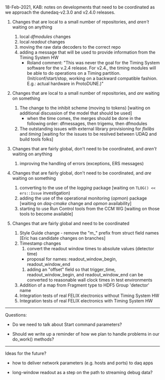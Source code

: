 18-Feb-2021, KAB: notes on developments that need to be coordinated as we approach the dunedaq-v2.3.0 and v2.4.0 releases.


1. Changes that are local to a small number of repositories, and *aren't* waiting on anything

   1. local _dfmodules_ changes
   1. local _readout_ changes
   1. moving the raw data decoders to the correct repo
   1. adding a message that will be used to provide information from the Timing System HW
        * Roland comment:  "This was never the goal for the Timing System software for the v.2.4 release. 
For v2.4., the timing modules will be able to do operations on a Timing partition. (Init/conf/start/stop, working on a backward compatible fashion. E.g.: actual hardware in ProtoDUNE.)"


1. Changes that are local to a small number of repositories, and *are* waiting on something

   1. The change to the inhibit scheme (moving to tokens) [waiting on additional discussion of the model that should be used]
        * when the time comes, the merges should be done in the following order:  dfmessages, then trigemu, then dfmodules
   1. The outstanding issues with external library provisioning for _flxlibs_ and _timing_ [waiting for the issues to be resilved between UDAQ and build tools folks]


1. Changes that are fairly global, don't need to be coordinated, and *aren't* waiting on anything

   1. improving the handling of errors (exceptions, ERS messages)


1. Changes that are fairly global, don't need to be coordinated, and *are* waiting on something

   1. converting to the use of the _logging_ package [waiting on `TLOG() << ers::Issue` investigation)
   1. adding the use of the operational monitoring (_opmon_) package [waiting on _daq-cmake_ change and _opmon_ availability]
   1. starting to use Run Control tools from the CCM WG [waiting on those tools to become available]


1. Changes that are fairly global and need to be coordinated

   1. Style Guide change - remove the "m_" prefix from struct field names [Eric has candidate changes on branches]
   1. Timestamp changes
      1. convert the readout window times to absolute values (detector time)
        * proposal for names:  readout_window_begin, readout_window_end
      1. adding an "offset" field so that trigger_time, readout_window_begin, and readout_window_end can be converted to reasonable wall clock times in test environments
   1. Addition of a map from Fragment type to HDF5 Group 'detector' name
   1. Integration tests of real FELIX electronics without Timing System HW
   1. Integration tests of real FELIX electronics with Timing System HW


***

Questions:


* Do we need to talk about Start command parameters?

* Should we write up a reminder of how we plan to handle problems in our do_work() methods?


***

Ideas for the future?


* how to deliver network parameters (e.g. hosts and ports) to daq apps

* long-window readout as a step on the path to streaming debug data?
